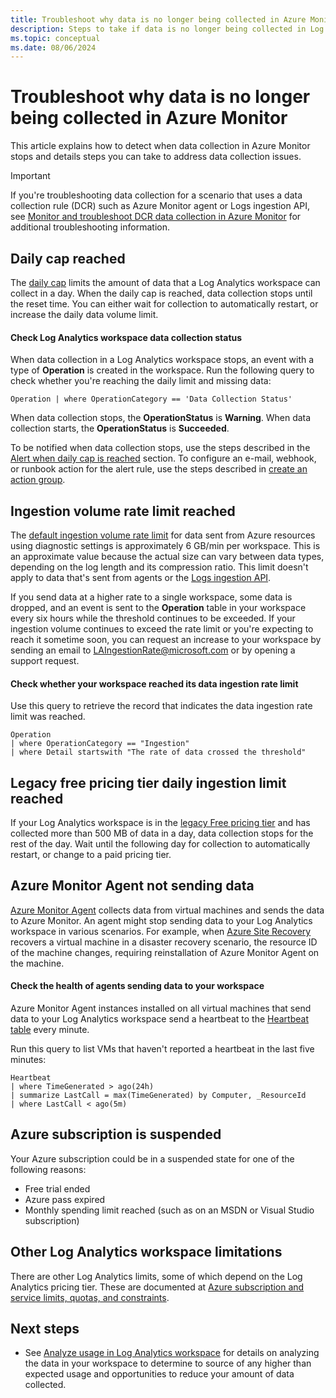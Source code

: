 ```yaml
---
title: Troubleshoot why data is no longer being collected in Azure Monitor
description: Steps to take if data is no longer being collected in Log Analytics workspace in Azure Monitor.
ms.topic: conceptual
ms.date: 08/06/2024
---
```

 
# Troubleshoot why data is no longer being collected in Azure Monitor
This article explains how to detect when data collection in Azure Monitor stops and details steps you can take to address data collection issues.

> [!IMPORTANT]
> If you're troubleshooting data collection for a scenario that uses a data collection rule (DCR) such as Azure Monitor agent or Logs ingestion API, see [Monitor and troubleshoot DCR data collection in Azure Monitor](../essentials/data-collection-monitor.md) for additional troubleshooting information.

## Daily cap reached

The [daily cap](daily-cap.md) limits the amount of data that a Log Analytics workspace can collect in a day. When the daily cap is reached, data collection stops until the reset time. You can either wait for collection to automatically restart, or increase the daily data volume limit.

#### Check Log Analytics workspace data collection status

When data collection in a Log Analytics workspace stops, an event with a type of **Operation** is created in the workspace. Run the following query to check whether you're reaching the daily limit and missing data: 

```kusto
Operation | where OperationCategory == 'Data Collection Status'
```

When data collection stops, the **OperationStatus** is **Warning**. When data collection starts, the **OperationStatus** is **Succeeded**.

To be notified when data collection stops, use the steps described in the [Alert when daily cap is reached](daily-cap.md#alert-when-daily-cap-is-reached) section. To configure an e-mail, webhook, or runbook action for the alert rule, use the steps described in [create an action group](../alerts/action-groups.md). 

## Ingestion volume rate limit reached
The [default ingestion volume rate limit](../service-limits.md#log-analytics-workspaces) for data sent from Azure resources using diagnostic settings is approximately 6 GB/min per workspace. This is an approximate value because the actual size can vary between data types, depending on the log length and its compression ratio. This limit doesn't apply to data that's sent from agents or the [Logs ingestion API](logs-ingestion-api-overview.md). 

If you send data at a higher rate to a single workspace, some data is dropped, and an event is sent to the **Operation** table in your workspace every six hours while the threshold continues to be exceeded. If your ingestion volume continues to exceed the rate limit or you're expecting to reach it sometime soon, you can request an increase to your workspace by sending an email to LAIngestionRate@microsoft.com or by opening a support request. 

#### Check whether your workspace reached its data ingestion rate limit

Use this query to retrieve the record that indicates the data ingestion rate limit was reached.

```kusto
Operation 
| where OperationCategory == "Ingestion" 
| where Detail startswith "The rate of data crossed the threshold"
```
## Legacy free pricing tier daily ingestion limit reached 
If your Log Analytics workspace is in the [legacy Free pricing tier](cost-logs.md#legacy-pricing-tiers) and has collected more than 500 MB of data in a day, data collection stops for the rest of the day. Wait until the following day for collection to automatically restart, or change to a paid pricing tier.

## Azure Monitor Agent not sending data

[Azure Monitor Agent](../agents/azure-monitor-agent-overview.md) collects data from virtual machines and sends the data to Azure Monitor. An agent might stop sending data to your Log Analytics workspace in various scenarios. For example, when [Azure Site Recovery](/azure/site-recovery/site-recovery-overview) recovers a virtual machine in a disaster recovery scenario, the resource ID of the machine changes, requiring reinstallation of Azure Monitor Agent on the machine.

#### Check the health of agents sending data to your workspace

Azure Monitor Agent instances installed on all virtual machines that send data to your Log Analytics workspace send a heartbeat to the [Heartbeat table](/azure/azure-monitor/reference/tables/heartbeat) every minute.

Run this query to list VMs that haven't reported a heartbeat in the last five minutes:

```kusto
Heartbeat 
| where TimeGenerated > ago(24h)
| summarize LastCall = max(TimeGenerated) by Computer, _ResourceId
| where LastCall < ago(5m)
```

## Azure subscription is suspended 
Your Azure subscription could be in a suspended state for one of the following reasons:

- Free trial ended
- Azure pass expired
- Monthly spending limit reached (such as on an MSDN or Visual Studio subscription)

## Other Log Analytics workspace limitations

There are other Log Analytics limits, some of which depend on the Log Analytics pricing tier. These are documented at [Azure subscription and service limits, quotas, and constraints](../service-limits.md#log-analytics-workspaces).


## Next steps

- See [Analyze usage in Log Analytics workspace](../logs/analyze-usage.md) for details on analyzing the data in your workspace to determine to source of any higher than expected usage and opportunities to reduce your amount of data collected.
